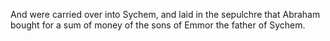 And were carried over into Sychem, and laid in the sepulchre that Abraham bought for a sum of money of the sons of Emmor the father of Sychem.
